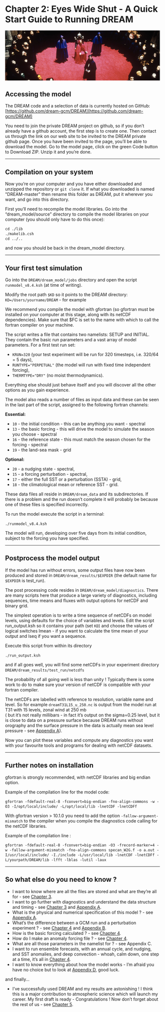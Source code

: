 # Chapter 2: Eyes Wide Shut - A Quick Start Guide to Running DREAM
![chapter 2 fig](./img/chapter_2.png)

## Accessing the model
The DREAM code and a selection of data is currently hosted on GitHub:
[https://github.com/dream-gcm/DREAM](https://github.com/dream-gcm/DREAM)

You need to join the private DREAM project on github, so if you don’t already have a github account, the first step is to create one. Then contact us through the link on our web site to be invited to the DREAM private github page. Once you have been invited to the page, you’ll be able to download the model. Go to the model page, click on the green Code button to Download ZIP. Unzip it and you’re done. 

---
## Compilation on your system
Now you’re on your computer and you have either downloaded and unzipped the repository or `git clone` it. If what you downloaded is named "DREAM-master" then rename this folder as DREAM, put it wherever you want, and go into this directory. 

First you’ll need to recompile the model libraries. Go into the “dream_model/source” directory to compile the model libraries on your computer (you should only have to do this once):

```
cd ./lib
./makelib.csh
cd ../..
````

and now you should be back in the dream_model directory.

---
## Your first test simulation
Go into the `DREAM/dream_model/jobs` directory and open the script `runmodel_v8.4.ksh` (at time of writing).

Modify the root path `$KD` so it points to the DREAM directory:
`KD=/Users/yourname/DREAM` - for example

We recommend you compile the model with gfortran (so gfortran must be installed on your computer at this stage, along with its netCDF dependencies). Make sure that $FC is set to the name with which to call the fortran compiler on your machine.

The script writes a file that contains two namelists: SETUP and INITIAL. They contain the basic run parameters and a vast array of model parameters. For a first test run set:

* `KRUN=320` (your test experiment will be run for 320 timesteps, i.e. 320/64 = 5 days),
* `RUNTYPE="PERPETUAL"` (the model will run with fixed time independent forcing),
* `THERMTYPE="DRY"` (no moist thermodynamics).

Everything else should just behave itself and you will discover all the other options as you gain experience. 

The model also reads a number of files as input data and these can be seen in the last part of the script, assigned to the following fortran channels:

__Essential:__ 
* `10` - the initial condition - this can be anything you want - spectral
* `13` - the basic forcing - this will drive the model to simulate the season you choose - spectral
* `16` - the reference state - this must match the season chosen for the forcing - spectral
* `19` - the land-sea mask - grid

__Optional:__
* `20` - a nudging state - spectral,
* `15` - a forcing perturbation - spectral,
* `17` - either the full SST or a perturbation (SSTA) - grid,
* `18` - the climatological mean or reference SST - grid.

These data files all reside in `DREAM/dream_data` and its subdirectories. If there is a problem and the run doesn’t complete it will probably be because one of these files is specified incorrectly. 

To run the model execute the script in a terminal:

`./runmodel_v8.4.ksh`

The model will run, developing over five days from its initial condition, subject to the forcing you have specified.

---
## Postprocess the model output
If the model has run without errors, some output files have now been produced and stored in `DREAM/dream_results/$EXPDIR`  (the default name for `$EXPDIR` is test_run).

The post processing code resides in `DREAM/dream_model/diagnostics`. There are many scripts here that produce a large variety of diagnostics, including sequences, time means and fluxes with output options for netCDF and binary grid. 

The simplest operation is to write a time sequence of netCDFs on model levels, using defaults for the choice of variables and levels. Edit the script run_output.ksh so it contains your path (set `KD`) and choose the values of logical switches lmean - if you want to calculate the time mean of your output and lseq if you want a sequence. 

Execute this script from within its directory

`./run_output.ksh`

and if all goes well, you will find some netCDFs in your experiment directory `DREAM/dream_results/test_run/netcdfs`

The probability of all going well is less than unity !  Typically there is some work to do to make sure your version of netCDF is compatible with your fortran compiler. 

The netCDFs are labelled with reference to resolution, variable name and level. So for example `dreamT31L15_u_250.nc` is output from the model run at T31 with 15 levels, zonal wind at 250 mb  
( but it’s not really millibars - in fact it’s output on the sigma=0.25 level, but it is close to data on a pressure surface because DREAM runs without orography and the surface pressure in the data is actually mean sea level pressure - see [Appendix A](https://dreamusermanual.readthedocs.io/en/latest/AppendixA.html)).

Now you can plot these variables and compute any diagnostics you want with your favourite tools and programs for dealing with netCDF datasets.

---
## Further notes on installation
gfortran is strongly recommended, with netCDF libraries and big endian option. 

Example of the compilation line for the model code: 

```
gfortran -fdefault-real-8 -fconvert=big-endian -fno-align-commons -w -O3 -I/opt/local/include/ -L/opt/local/lib -lnetCDF -lnetCDFf
```

With gfortran version > 10.1.0 you need to add the option `-fallow-argument-mismatch` to the compiler when you compile the diagnostics code calling for the netCDF libraries. 

Example of the compilation line : 

```
gfortran -fdefault-real-8 -fconvert=big-endian -O3 -frecord-marker=4 -w -fallow-argument-mismatch -fno-align-commons specan_W2G.f -o a.out -I/usr/local/include/ -I./include -L/usr/local/lib -lnetCDF -lnetCDFf -L/yourpath/DREAM/lib -lfft -lblas -lutil -laux
```
---
## So what else do you need to know ?
* I want to know where are all the files are stored and what are they’re all for - see [Chapter 3](https://dreamusermanual.readthedocs.io/en/latest/Chapter3.html).
* I want to go further with diagnostics and understand the data structure and timing - see [Chapter 3](https://dreamusermanual.readthedocs.io/en/latest/Chapter3.html) and [Appendix A](https://dreamusermanual.readthedocs.io/en/latest/AppendixA.html).
* What is the physical and numerical specification of this model ? - see [Appendix A](https://dreamusermanual.readthedocs.io/en/latest/AppendixA.html).
* What’s the difference between a GCM run and a perturbation experiment ? - see [Chapter 4](https://dreamusermanual.readthedocs.io/en/latest/Chapter4.html) and [Appendix B](https://dreamusermanual.readthedocs.io/en/latest/AppendixB.html).
* How is the basic forcing calculated ? - see [Chapter 4](https://dreamusermanual.readthedocs.io/en/latest/Chapter4.html).
* How do I make an anomaly forcing file ? - see [Chapter 4](https://dreamusermanual.readthedocs.io/en/latest/Chapter4.html).
* What are all those parameters in the namelist for ? - see Appendix C.
* I want to run ensemble forecasts, with an annual cycle, and nudging, and SST anomalies, and deep convection - whoah, calm down, one step at a time, it’s all in [Chapter 4](https://dreamusermanual.readthedocs.io/en/latest/Chapter4.html). 
* I want to know everything about how the model works - I’m afraid you have no choice but to look at [Appendix D](https://dreamusermanual.readthedocs.io/en/latest/AppendixD.html), good luck.

and finally…

* I’ve successfully used DREAM and my results are astonishing ! I think this is a major contribution to atmospheric science which will launch my career. My first draft is ready - Congratulations ! Now don’t forget about the rest of us - see [Chapter 5](https://dreamusermanual.readthedocs.io/en/latest/Chapter5.html).



